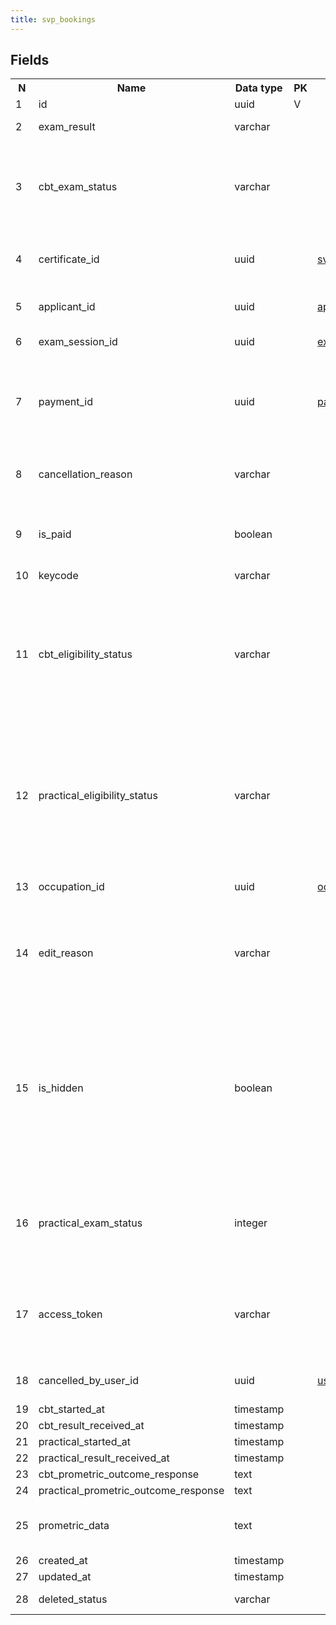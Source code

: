 ```yaml
---
title: svp_bookings 
---
```


## Fields

<table style="width: 100%">
    <colgroup>
       <col span="1" style="width: 3%;"/>
       <col span="1" style="width: 12%;"/>
       <col span="1" style="width: 10%;"/>
       <col span="1" style="width: 3%;"/>
       <col span="1" style="width: 12%;"/>
       <col span="1" style="width: 60%;"/>
    </colgroup>
  <tr>
    <th>N</th>
    <th>Name</th>
    <th>Data type</th>
    <th>PK</th>
    <th>FK</th>
    <th>Description</th>
  </tr>
<tr><td>1</td><td>id</td><td>uuid</td><td>V</td><td></td><td>Autoincr</td></tr>
<tr><td>2</td><td>exam_result</td><td>varchar</td><td></td><td></td><td>One of: PENDING, PASSED, FAILED</td></tr>
<tr><td>3</td><td>cbt_exam_status</td><td>varchar</td><td></td><td></td><td>One of: RESERVED, PENDING, COMPLETED, CANCELED, WITHDRAWN, PAYMENT_FAILED</td></tr>
<tr><td>4</td><td>certificate_id</td><td>uuid</td><td></td><td><a href="svp_certificates-uni.md">svp_certificates</a></td><td>Skill verification certificate, issued as a result of passing the exam</td></tr>
<tr><td>5</td><td>applicant_id</td><td>uuid</td><td></td><td><a href="applicants-uni.md">applicants</a></td><td>Applicant that booked an exam session</td></tr>
<tr><td>6</td><td>exam_session_id</td><td>uuid</td><td></td><td><a href="exam_sessions-uni.md">exam_sessions</a></td><td>An exam session that was booked</td></tr>
<tr><td>7</td><td>payment_id</td><td>uuid</td><td></td><td><a href="payments-uni.md">payments</a></td><td>TODO: Payment for the exam. Payments for qvp and svp should be united into one table. It's not yet ready</td></tr>
<tr><td>8</td><td>cancellation_reason</td><td>varchar</td><td></td><td></td><td>Description why the booking was cancelled. Free text, not an enum.</td></tr>
<tr><td>9</td><td>is_paid</td><td>boolean</td><td></td><td></td><td>A flag showing that the booking is paid either with credits or with a card payment</td></tr>
<tr><td>10</td><td>keycode</td><td>varchar</td><td></td><td></td><td>Prometric code</td></tr>
<tr><td>11</td><td>cbt_eligibility_status</td><td>varchar</td><td></td><td></td><td>When the exam is started, we send the Create Eligibility Request to Prometric, and Prometric returns -1 (failed) or 1 (success) as the response which we store in this column</td></tr>
<tr><td>12</td><td>practical_eligibility_status</td><td>varchar</td><td></td><td></td><td>When the exam is started, we send the Create Eligibility Request to Prometric, and Prometric returns -1 (failed) or 1 (success) as the response which we store in this column</td></tr>
<tr><td>13</td><td>occupation_id</td><td>uuid</td><td></td><td><a href="occupations-uni.md">occupations</a></td><td>The occupation that is going to be verified</td></tr>
<tr><td>14</td><td>edit_reason</td><td>varchar</td><td></td><td></td><td>Admins can update the bookings, if they update - the comment is required and stored in this field</td></tr>
<tr><td>15</td><td>is_hidden</td><td>boolean</td><td></td><td></td><td>When the reservation is created - it is by default is_hidden: true till payment is made Once User successfully made the payment - change to is_hidden: false In the System only is_hidden: false are shown</td></tr>
<tr><td>16</td><td>practical_exam_status</td><td>integer</td><td></td><td></td><td>One of: RESERVED, PENDING, COMPLETED, CANCELED, WITHDRAWN, PAYMENT_FAILED</td></tr>
<tr><td>17</td><td>access_token</td><td>varchar</td><td></td><td></td><td>Access token is a part of Reservation Ticket URL to attend the exam (randomly generated)</td></tr>
<tr><td>18</td><td>cancelled_by_user_id</td><td>uuid</td><td></td><td><a href="users-uni.md">users</a></td><td>The user that cancelled the booking</td></tr>
<tr><td>19</td><td>cbt_started_at</td><td>timestamp</td><td></td><td></td><td></td></tr>
<tr><td>20</td><td>cbt_result_received_at</td><td>timestamp</td><td></td><td></td><td></td></tr>
<tr><td>21</td><td>practical_started_at</td><td>timestamp</td><td></td><td></td><td></td></tr>
<tr><td>22</td><td>practical_result_received_at</td><td>timestamp</td><td></td><td></td><td></td></tr>
<tr><td>23</td><td>cbt_prometric_outcome_response</td><td>text</td><td></td><td></td><td>json</td></tr>
<tr><td>24</td><td>practical_prometric_outcome_response</td><td>text</td><td></td><td></td><td>json</td></tr>
<tr><td>25</td><td>prometric_data</td><td>text</td><td></td><td></td><td>json.Prometric data (or metadata) about exam</td></tr>
<tr><td>26</td><td>created_at</td><td>timestamp</td><td></td><td></td><td></td></tr>
<tr><td>27</td><td>updated_at</td><td>timestamp</td><td></td><td></td><td></td></tr>
<tr><td>28</td><td>deleted_status</td><td>varchar</td><td></td><td></td><td>ACTIVE, DELETED</td></tr>

</table>